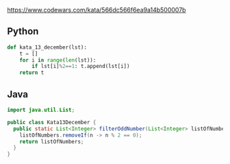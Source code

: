 https://www.codewars.com/kata/566dc566f6ea9a14b500007b

## Python
```python
def kata_13_december(lst):
    t = []
    for i in range(len(lst)): 
        if lst[i]%2==1: t.append(lst[i])
    return t
```

## Java
```java
import java.util.List;

public class Kata13December {
  public static List<Integer> filterOddNumber(List<Integer> listOfNumbers) {
    listOfNumbers.removeIf(n -> n % 2 == 0);
    return listOfNumbers;
  }
}
```